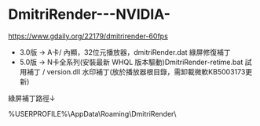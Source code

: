 # DmitriRender---NVIDIA-

https://www.gdaily.org/22179/dmitrirender-60fps

* 3.0版 → A卡/ 內顯，32位元播放器，dmitriRender.dat 綠屏修復補丁
* 5.0版 → N卡全系列(安裝最新 WHQL  版本驅動)DmitriRender-retime.bat 試用補丁 /  version.dll 水印補丁(放於播放器根目錄，需卸載微軟KB5003173更新)

綠屏補丁路徑↓

%USERPROFILE%\AppData\Roaming\DmitriRender\
